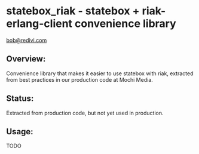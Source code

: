 statebox_riak - statebox + riak-erlang-client convenience library
=================================================================

<bob@redivi.com>

Overview:
---------

Convenience library that makes it easier to use statebox with riak,
extracted from best practices in our production code at Mochi Media.

Status:
-------

Extracted from production code, but not yet used in production.

Usage:
------

TODO